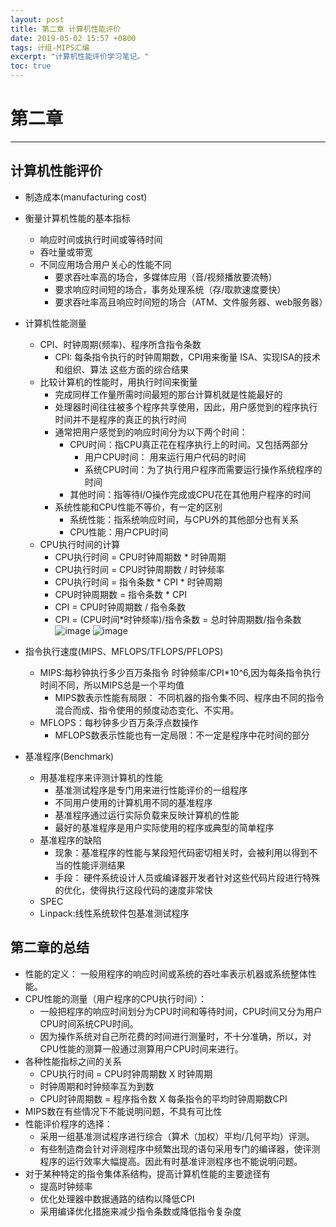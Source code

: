 ```yaml
---
layout: post
title: 第二章 计算机性能评价
date: 2019-05-02 15:57 +0800
tags: 计组-MIPS汇编
excerpt: "计算机性能评价学习笔记。"
toc: true
---
```

# 第二章
***
## 计算机性能评价
+ 制造成本(manufacturing cost)
+ 衡量计算机性能的基本指标
  - 响应时间或执行时间或等待时间
  - 吞吐量或带宽
  - 不同应用场合用户关心的性能不同
    * 要求吞吐率高的场合，多媒体应用（音/视频播放要流畅）
    * 要求响应时间短的场合，事务处理系统（存/取款速度要快）
    * 要求吞吐率高且响应时间短的场合（ATM、文件服务器、web服务器）
+ 计算机性能测量
  - CPI、时钟周期(频率)、程序所含指令条数
    * CPI: 每条指令执行的时钟周期数，CPI用来衡量 ISA、实现ISA的技术和组织、算法 这些方面的综合结果
  - 比较计算机的性能时，用执行时间来衡量
    * 完成同样工作量所需时间最短的那台计算机就是性能最好的
    * 处理器时间往往被多个程序共享使用，因此，用户感觉到的程序执行时间并不是程序的真正的执行时间
    * 通常把用户感觉到的响应时间分为以下两个时间：
      - CPU时间：指CPU真正花在程序执行上的时间。又包括两部分
        + 用户CPU时间： 用来运行用户代码的时间
        + 系统CPU时间：为了执行用户程序而需要运行操作系统程序的时间
      - 其他时间：指等待I/O操作完成或CPU花在其他用户程序的时间
    * 系统性能和CPU性能不等价，有一定的区别
      - 系统性能：指系统响应时间，与CPU外的其他部分也有关系
      - CPU性能：用户CPU时间
  - CPU执行时间的计算
    * CPU执行时间 = CPU时钟周期数 * 时钟周期
    * CPU执行时间 = CPU时钟周期数 / 时钟频率
    * CPU执行时间 = 指令条数 * CPI * 时钟周期
    * CPU时钟周期数 = 指令条数 * CPI
    * CPI = CPU时钟周期数 / 指令条数
    * CPI = (CPU时间*时钟频率)/指令条数 = 总时钟周期数/指令条数
      ![image](https://github.com/Kyre0ee/Kyre0ee.github.io/assets/169347540/d44a304d-91fd-4072-b10c-86599ff17218)
![image](https://github.com/Kyre0ee/Kyre0ee.github.io/assets/169347540/b52230dc-c488-4f59-a2b3-68b26f3d1cc5)

+ 指令执行速度(MIPS、MFLOPS/TFLOPS/PFLOPS)
  * MIPS:每秒钟执行多少百万条指令 时钟频率/CPI*10^6,因为每条指令执行时间不同，所以MIPS总是一个平均值
    - MIPS数表示性能有局限： 不同机器的指令集不同、程序由不同的指令混合而成、指令使用的频度动态变化、不实用。
  * MFLOPS：每秒钟多少百万条浮点数操作
    - MFLOPS数表示性能也有一定局限：不一定是程序中花时间的部分
+ 基准程序(Benchmark)
  - 用基准程序来评测计算机的性能
    * 基准测试程序是专门用来进行性能评价的一组程序
    * 不同用户使用的计算机用不同的基准程序
    * 基准程序通过运行实际负载来反映计算机的性能
    * 最好的基准程序是用户实际使用的程序或典型的简单程序
  - 基准程序的缺陷
    * 现象：基准程序的性能与某段短代码密切相关时，会被利用以得到不当的性能评测结果
    * 手段： 硬件系统设计人员或编译器开发者针对这些代码片段进行特殊的优化，使得执行这段代码的速度非常快
  - SPEC
  - Linpack:线性系统软件包基准测试程序
## 第二章的总结
+ 性能的定义： 一般用程序的响应时间或系统的吞吐率表示机器或系统整体性能。
+ CPU性能的测量（用户程序的CPU执行时间）：
  - 一般把程序的响应时间划分为CPU时间和等待时间，CPU时间又分为用户CPU时间系统CPU时间。
  - 因为操作系统对自己所花费的时间进行测量时，不十分准确，所以，对CPU性能的测算一般通过测算用户CPU时间来进行。
+ 各种性能指标之间的关系
  - CPU执行时间 = CPU时钟周期数 X 时钟周期
  - 时钟周期和时钟频率互为到数
  - CPU时钟周期数 = 程序指令数 X 每条指令的平均时钟周期数CPI
+ MIPS数在有些情况下不能说明问题，不具有可比性
+ 性能评价程序的选择：
  - 采用一组基准测试程序进行综合（算术（加权）平均/几何平均）评测。
  - 有些制造商会针对评测程序中频繁出现的语句采用专门的编译器，使评测程序的运行效率大幅提高。因此有时基准评测程序也不能说明问题。
+ 对于某种特定的指令集体系结构，提高计算机性能的主要途径有
  - 提高时钟频率
  - 优化处理器中数据通路的结构以降低CPI
  - 采用编译优化措施来减少指令条数或降低指令复杂度
